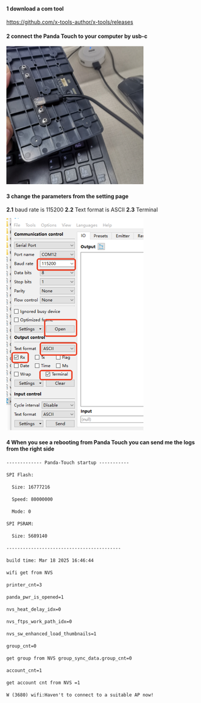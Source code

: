 #### 1 download a com tool
https://github.com/x-tools-author/x-tools/releases

#### 2 connect the Panda Touch to your computer by usb-c
<img src=/Images/connecttopc.png width="360"/>

#### 3 change the parameters from the setting page
**2.1** baud rate is 115200
**2.2** Text format is ASCII
**2.3** Terminal

<img src=/Images/com_tool.png width="360"/>

#### 4 When you see a rebooting from Panda Touch you can send me the logs from the right side
~~~
------------- Panda-Touch startup -----------

SPI Flash: 

  Size: 16777216

  Speed: 80000000

  Mode: 0

SPI PSRAM: 

  Size: 5689140

------------------------------------------
 
build time: Mar 18 2025 16:46:44

wifi get from NVS

printer_cnt=3

panda_pwr_is_opened=1

nvs_heat_delay_idx=0

nvs_ftps_work_path_idx=0

nvs_sw_enhanced_load_thumbnails=1

group_cnt=0

get group from NVS group_sync_data.group_cnt=0

account_cnt=1

get account cnt from NVS =1

W (3680) wifi:Haven't to connect to a suitable AP now!
~~~